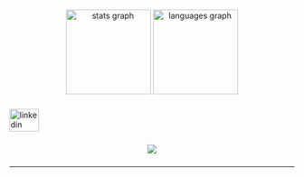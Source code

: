 
###

<div align="center">
  <img src="https://github-readme-stats.vercel.app/api?username=KabarbekN&hide_title=false&hide_rank=false&show_icons=true&include_all_commits=true&count_private=true&disable_animations=false&theme=dracula&locale=en&hide_border=false&order=1" height="150" alt="stats graph"  />
  <img src="https://github-readme-stats.vercel.app/api/top-langs?username=KabarbekN&locale=en&hide_title=false&layout=compact&card_width=320&langs_count=5&theme=dracula&hide_border=false&order=2" height="150" alt="languages graph"  />
</div>




###

<div align="left">
  <a href="https://www.linkedin.com/in/nurgissa-kabarbek-223056250/" target="_blank">
    <img src="https://raw.githubusercontent.com/maurodesouza/profile-readme-generator/master/src/assets/icons/social/linkedin/default.svg" width="52" height="40" alt="linkedin logo"  />
  </a>
</div>

###

<div align="center">
  <img src="https://profile-counter.glitch.me/KabarbekN/count.svg?"  />
</div>

###


---

<!-- Proudly created with GPRM ( https://gprm.itsvg.in ) -->
